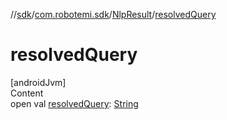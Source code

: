 //[sdk](../../../index.md)/[com.robotemi.sdk](../index.md)/[NlpResult](index.md)/[resolvedQuery](resolved-query.md)



# resolvedQuery  
[androidJvm]  
Content  
open val [resolvedQuery](resolved-query.md): [String](https://developer.android.com/reference/kotlin/java/lang/String.html)  



